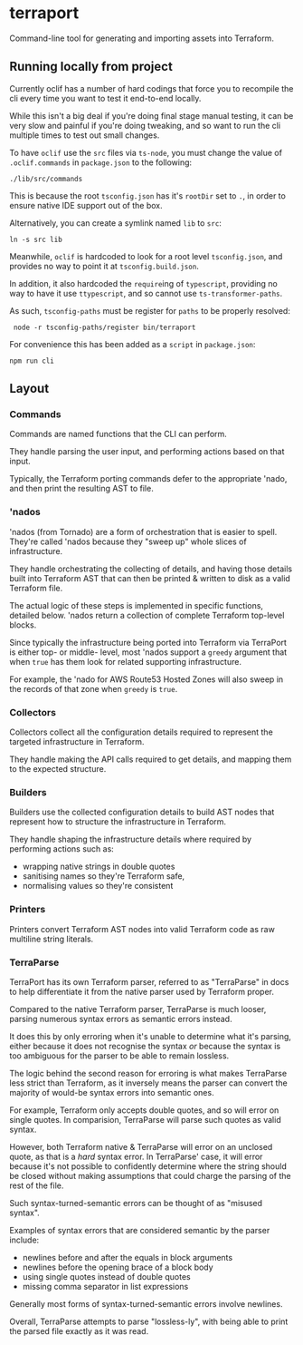 # terraport

Command-line tool for generating and importing assets into Terraform.

## Running locally from project

Currently oclif has a number of hard codings that force you to recompile the cli
every time you want to test it end-to-end locally.

While this isn't a big deal if you're doing final stage manual testing, it can
be very slow and painful if you're doing tweaking, and so want to run the cli
multiple times to test out small changes.

To have `oclif` use the `src` files via `ts-node`, you must change the value of
`.oclif.commands` in `package.json` to the following:

    ./lib/src/commands

This is because the root `tsconfig.json` has it's `rootDir` set to `.`, in order
to ensure native IDE support out of the box.

Alternatively, you can create a symlink named `lib` to `src`:

    ln -s src lib

Meanwhile, `oclif` is hardcoded to look for a root level `tsconfig.json`, and
provides no way to point it at `tsconfig.build.json`.

In addition, it also hardcoded the `require`ing of `typescript`, providing no
way to have it use `ttypescript`, and so cannot use `ts-transformer-paths`.

As such, `tsconfig-paths` must be register for `paths` to be properly resolved:

     node -r tsconfig-paths/register bin/terraport

For convenience this has been added as a `script` in `package.json`:

    npm run cli

## Layout

### Commands

Commands are named functions that the CLI can perform.

They handle parsing the user input, and performing actions based on that input.

Typically, the Terraform porting commands defer to the appropriate 'nado, and
then print the resulting AST to file.

### 'nados

'nados (from Tornado) are a form of orchestration that is easier to spell.
They're called 'nados because they "sweep up" whole slices of infrastructure.

They handle orchestrating the collecting of details, and having those details
built into Terraform AST that can then be printed & written to disk as a valid
Terraform file.

The actual logic of these steps is implemented in specific functions, detailed
below. 'nados return a collection of complete Terraform top-level blocks.

Since typically the infrastructure being ported into Terraform via TerraPort is
either top- or middle- level, most 'nados support a `greedy` argument that when
`true` has them look for related supporting infrastructure.

For example, the 'nado for AWS Route53 Hosted Zones will also sweep in the
records of that zone when `greedy` is `true`.

### Collectors

Collectors collect all the configuration details required to represent the
targeted infrastructure in Terraform.

They handle making the API calls required to get details, and mapping them to
the expected structure.

### Builders

Builders use the collected configuration details to build AST nodes that
represent how to structure the infrastructure in Terraform.

They handle shaping the infrastructure details where required by performing
actions such as:

- wrapping native strings in double quotes
- sanitising names so they're Terraform safe,
- normalising values so they're consistent

### Printers

Printers convert Terraform AST nodes into valid Terraform code as raw multiline
string literals.

### TerraParse

TerraPort has its own Terraform parser, referred to as "TerraParse" in docs to
help differentiate it from the native parser used by Terraform proper.

Compared to the native Terraform parser, TerraParse is much looser, parsing
numerous syntax errors as semantic errors instead.

It does this by only erroring when it's unable to determine what it's parsing,
either because it does not recognise the syntax _or_ because the syntax is too
ambiguous for the parser to be able to remain lossless.

The logic behind the second reason for erroring is what makes TerraParse less
strict than Terraform, as it inversely means the parser can convert the majority
of would-be syntax errors into semantic ones.

For example, Terraform only accepts double quotes, and so will error on single
quotes. In comparision, TerraParse will parse such quotes as valid syntax.

However, both Terraform native & TerraParse will error on an unclosed quote, as
that is a _hard_ syntax error. In TerraParse' case, it will error because it's
not possible to confidently determine where the string should be closed without
making assumptions that could charge the parsing of the rest of the file.

Such syntax-turned-semantic errors can be thought of as "misused syntax".

Examples of syntax errors that are considered semantic by the parser include:

- newlines before and after the equals in block arguments
- newlines before the opening brace of a block body
- using single quotes instead of double quotes
- missing comma separator in list expressions

Generally most forms of syntax-turned-semantic errors involve newlines.

Overall, TerraParse attempts to parse "lossless-ly", with being able to print
the parsed file exactly as it was read.
